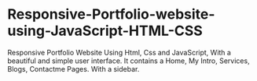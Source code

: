 # Responsive-Portfolio-website-using-JavaScript-HTML-CSS

Responsive Portfolio Website Using Html, Css and JavaScript, With a beautiful and simple user interface. It contains a Home, My Intro, Services, Blogs, Contactme Pages. With a sidebar.
